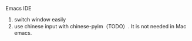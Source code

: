 Emacs IDE

1. switch window easily
2. use chinese input with chinese-pyim（TODO）. It is not needed in Mac emacs.

